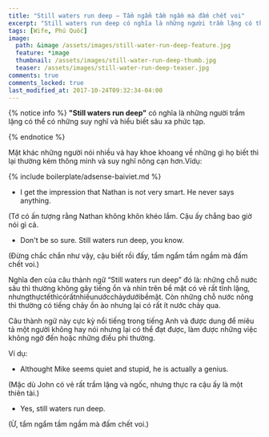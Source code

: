 ```yaml
---
title: "Still waters run deep – Tẩm ngẩm tầm ngầm mà đấm chết voi"
excerpt: "Still waters run deep có nghĩa là những người trầm lặng có thể có những suy nghĩ và hiểu biết sâu xa phức tạp."
tags: [Wife, Phú Quốc]
image:
  path: &image /assets/images/still-water-run-deep-feature.jpg
  feature: *image
  thumbnail: /assets/images/still-water-run-deep-thumb.jpg
  teaser: /assets/images/still-water-run-deep-teaser.jpg
comments: true
comments_locked: true
last_modified_at: 2017-10-24T09:32:34-04:00
---
```


{% notice info %}
**"Still waters run deep"** có nghĩa là những người trầm lặng có thể có những suy nghĩ và hiểu biết sâu xa phức tạp.

{% endnotice %}

Mặt khác những người nói nhiều và hay khoe khoang về những gì họ biết thì lại thường kém thông minh và suy nghĩ nông cạn hơn.Vídụ:

{% include boilerplate/adsense-baiviet.md %}


- I get the impression that Nathan is not very smart. He never says anything.

(Tớ có ấn tượng rằng Nathan không khôn khéo lắm. Cậu ấy chẳng bao giờ nói gì cả.

- Don't be so sure. Still waters run deep, you know.

(Đừng chắc chắn như vậy, cậu biết rồi đấy, tẩm ngẩm tầm ngầm mà đấm chết voi.)

Nghĩa đen của câu thành ngữ “Still waters run deep” đó là: những chỗ nước sâu thì thường không gây tiếng ồn và nhìn trên bề mặt có vẻ rất tĩnh lặng, nhưngthựctếthìcórấtnhiềunướcchảydướibềmặt. Còn những chỗ nước nông thì thường có tiếng chảy ồn ào nhưng lại có rất ít nước chảy qua.

Câu thành ngữ này cực kỳ nổi tiếng trong tiếng Anh và được dung để miêu tả một người không hay nói nhưng lại có thể đạt được, làm được những việc không ngờ đến hoặc những điều phi thường.

Ví dụ:

- Althought Mike seems quiet and stupid, he is actually a genius.

(Mặc dù John có vẻ rất trầm lặng và ngốc, nhưng thực ra cậu ấy là một thiên tài.)

- Yes, still waters run deep.

(Ừ, tẩm ngẩm tầm ngầm mà đấm chết voi.)